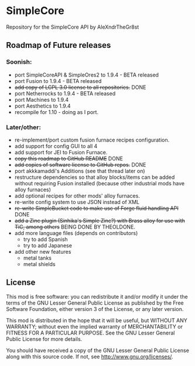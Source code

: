 SimpleCore
==========

Repository for the SimpleCore API by AleXndrTheGr8st


Roadmap of Future releases
--------------------------

### Soonish:

- port SimpleCoreAPI & SimpleOres2 to 1.9.4 - BETA released
- port Fusion to 1.9.4 - BETA released
- ~~add copy of LGPL 3.0 license to all repositories.~~ DONE
- port Netherrocks to 1.9.4 - BETA released
- port Machines to 1.9.4
- port Aesthetics to 1.9.4
- recompile for 1.10 - doing as I port.

### Later/other:

- re-implement/port custom fusion furnace recipes configuration.
- add support for config GUI to all 4
- add support for JEI to Fusion Furnace.
- ~~copy this roadmap to GitHub README~~ DONE
- ~~add copies of software license to GitHub repos.~~ DONE
- port akkkamaddi's Additions (see that thread later on)
- restructure dependencies so that alloy blocks/items can be added without
requiring Fusion installed (because other industrial mods have alloy furnaces)
- add optional recipes for other mods' alloy furnaces.
- re-write config system to use JSON instead of XML
- ~~re-write SimpleBucket code to make use of Forge fluid handling API~~ DONE
- ~~add a Zinc plugin (Sinhika's Simple Zinc?) with Brass alloy for use with
TiC, among others~~ BEING DONE BY THEOLDONE.
- add more language files (depends on contributors)
  + try to add Spanish
  + try to add Japanese
- add other new features
  + metal tanks
  + metal shields

License
-------

This mod is free software: you can redistribute it and/or modify it under the
terms of the GNU Lesser General Public License as published by the Free
Software Foundation, either version 3 of the License, or any later version.

This mod is distributed in the hope that it will be useful, but WITHOUT ANY
WARRANTY; without even the implied warranty of MERCHANTABILITY or FITNESS FOR A
PARTICULAR PURPOSE.  See the GNU Lesser General Public License for more
details.

You should have received a copy of the GNU Lesser General Public License along
with this source code.  If not, see <http://www.gnu.org/licenses/>.
